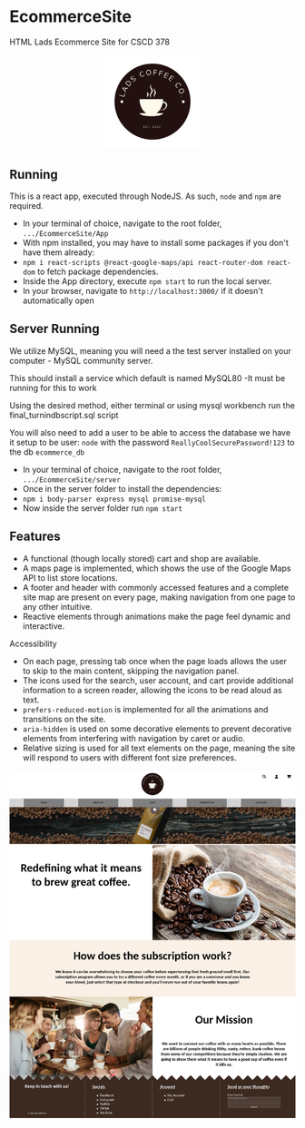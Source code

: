 # EcommerceSite
HTML Lads Ecommerce Site for CSCD 378

<div style="text-align:center">
    <img alt="Lads Coffee Logo" width="33%" src="App/public/images/logo.png" />
</div>

## Running

This is a react app, executed through NodeJS. As such, `node` and `npm` are required.

* In your terminal of choice, navigate to the root folder, `.../EcommerceSite/App`
* With npm installed, you may have to install some packages if you don't have them already:
* `npm i react-scripts @react-google-maps/api react-router-dom react-dom` to fetch package dependencies.
* Inside the App directory, execute `npm start` to run the local server.
* In your browser, navigate to `http://localhost:3000/` if it doesn't automatically open

## Server Running

We utilize MySQL, meaning you will need a the test server installed on your computer - MySQL community server.

This should install a service which default is named MySQL80
-It must be running for this to work

Using the desired method, either terminal or using mysql workbench run the final_turnindbscript.sql script

You will also need to add a user to be able to access the database we have it setup to be user: `node` with the password `ReallyCoolSecurePassword!123` to the db `ecommerce_db`


* In your terminal of choice, navigate to the root folder, `.../EcommerceSite/server`
* Once in the server folder to install the dependencies: 
* `npm i body-parser express mysql promise-mysql`
* Now inside the server folder run `npm start`


## Features

* A functional (though locally stored) cart and shop are available.
* A maps page is implemented, which shows the use of the Google Maps API to list store locations.
* A footer and header with commonly accessed features and a complete site map are present on every page, making navigation from one page to any other intuitive.
* Reactive elements through animations make the page feel dynamic and interactive.

Accessibility

* On each page, pressing tab once when the page loads allows the user to skip to the main  content, skipping the navigation panel.
* The icons used for the search, user account, and cart provide additional information to a screen reader, allowing the icons to be read aloud as text.
* `prefers-reduced-motion` is implemented for all the animations and transitions on the site.
* `aria-hidden` is used on some decorative elements to prevent decorative elements from interfering with navigation by caret or audio.
* Relative sizing is used for all text elements on the page, meaning the site will respond to users with different font size preferences.

![Full Screenshot](Documents/Full%20Screenshot.png)